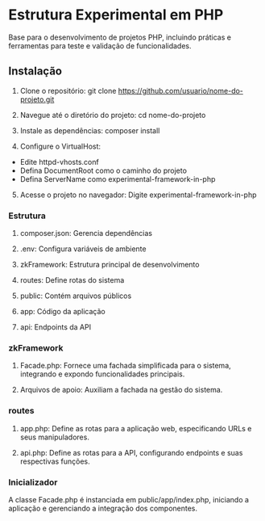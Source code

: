 # Estrutura Experimental em PHP

Base para o desenvolvimento de projetos PHP, incluindo práticas e ferramentas para teste e validação de funcionalidades.

## Instalação

1. Clone o repositório: git clone https://github.com/usuario/nome-do-projeto.git

2. Navegue até o diretório do projeto: cd nome-do-projeto

3. Instale as dependências: composer install

4. Configure o VirtualHost:
- Edite httpd-vhosts.conf
- Defina DocumentRoot como o caminho do projeto
- Defina ServerName como experimental-framework-in-php

5. Acesse o projeto no navegador: Digite experimental-framework-in-php

### Estrutura

1. composer.json: Gerencia dependências

2. .env: Configura variáveis de ambiente

3. zkFramework: Estrutura principal de desenvolvimento

4. routes: Define rotas do sistema

5. public: Contém arquivos públicos

6. app: Código da aplicação

7. api: Endpoints da API

### zkFramework

1. Facade.php: Fornece uma fachada simplificada para o sistema, integrando e expondo funcionalidades principais.

2. Arquivos de apoio: Auxiliam a fachada na gestão do sistema.

### routes

1. app.php: Define as rotas para a aplicação web, especificando URLs e seus manipuladores.

2. api.php: Define as rotas para a API, configurando endpoints e suas respectivas funções.

### Inicializador

A classe Facade.php é instanciada em public/app/index.php, iniciando a aplicação e gerenciando a integração dos componentes.